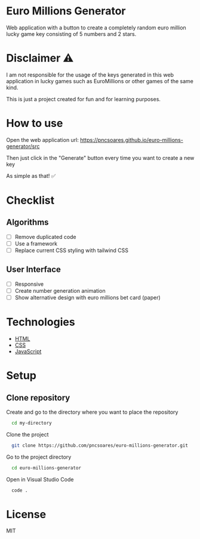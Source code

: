 # Euro Millions Generator

Web application with a button to create a completely random euro million lucky game key consisting of 5 numbers and 2 stars.

# Disclaimer ⚠️

I am not responsible for the usage of the keys generated in this web application in lucky games such as EuroMillions or other games of the same kind.

This is just a project created for fun and for learning purposes.

# How to use

Open the web application url: https://pncsoares.github.io/euro-millions-generator/src

Then just click in the "Generate" button every time you want to create a new key

As simple as that! ✅

# Checklist

## Algorithms

-   [ ] Remove duplicated code
-   [ ] Use a framework
-   [ ] Replace current CSS styling with tailwind CSS

## User Interface

- [ ] Responsive
- [ ] Create number generation animation
- [ ] Show alternative design with euro millions bet card (paper)

# Technologies

-   [HTML](https://developer.mozilla.org/en-US/docs/Web/HTML)
-   [CSS](https://developer.mozilla.org/en-US/docs/Web/CSS)
-   [JavaScript](https://developer.mozilla.org/en-US/docs/Web/JavaScript)

# Setup

## Clone repository

Create and go to the directory where you want to place the repository

```bash
  cd my-directory
```

Clone the project

```bash
  git clone https://github.com/pncsoares/euro-millions-generator.git
```

Go to the project directory

```bash
  cd euro-millions-generator
```

Open in Visual Studio Code

```bash
  code .
```

# License

MIT
